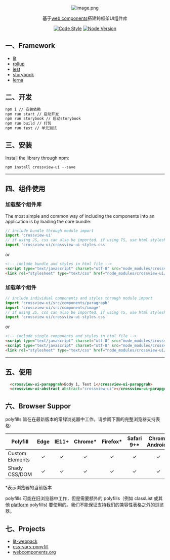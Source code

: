 <p align="center">
  <img width="" src="https://new.inews.gtimg.com/tnews/1b15195a/491a/1b15195a-491a-4c6a-b0a9-52de4dc643b5.png" alt="image.png" />
  <p align="center">
    基于<a href="https://developer.mozilla.org/zh-CN/docs/Web/Web_Components">web components</a>搭建跨框架UI组件库
  </p>
</p>

<div align="center">
<a href="https://github.com/prettier/prettier" target="_blank"><img src="https://img.shields.io/badge/code_style-prettier-ff69b4.svg" alt="Code Style"></a>
<a href="https://nodejs.org" target="_blank"><img src="https://img.shields.io/badge/node-%3E%3D%2010.0.0-brightgreen.svg" alt="Node Version" /></a>
</div>


## 一、Framework

+ [lit](https://lit.dev)
+ [rollup](https://rollupjs.org)
+ [jest](https://jestjs.io/zh-Hans/)
+ [storybook](https://storybook.js.org/)
+ [lerna](https://github.com/lerna/lerna)

## 二、开发
```bash
npm i // 安装依赖
npm run start // 启动开发
npm run storybook // 启动storybook
npm run build // 打包
npm run test // 单元测试
```


## 三、安装

Install the library through npm:

```
npm install crossview-ui --save
```

---

## 四、组件使用

### 加载整个组件库

The most simple and common way of including the components into an application is by loading the core bundle:


```js
// include bundle through module import
import 'crossview-ui'
// if using JS, css can also be imported. if using TS, use html stylesheet as shown below
import 'crossview-ui/crossview-ui-styles.css'
```

*or*

```html
<!-- include bundle and styles in html file -->
<script type="text/javascript" charset="utf-8" src="node_modules/crossview-ui/index.js"></script>
<link rel="stylesheet" type="text/css" href="node_modules/crossview-ui/crossview-ui-styles.css">
```

### 加载单个组件

```js
// include individual components and styles through module import
import 'crossview-ui/src/components/paragraph'
import 'crossview-ui/src/components/image'
// if using JS, css can also be imported. if using TS, use html stylesheet as shown below
import 'crossview-ui/crossview-ui-styles.css'
```

*or*

```html
<!-- include single components and styles in html file -->
<script type="text/javascript" charset="utf-8" src="node_modules/crossview-ui/src/components/paragraph/index.js"></script>
<script type="text/javascript" charset="utf-8" src="node_modules/crossview-ui/src/components/abstract/index.js"></script>
<link rel="stylesheet" type="text/css" href="node_modules/crossview-ui/crossview-ui-styles.css">
```

---

## 五、使用


```html
  <crossview-ui-parapgrah>Body 1, Text 1</crossview-ui-parapgrah>
  <crossview-ui-abstract abstract="crossview-ui"></crossview-ui-parapgrah>
```

## 六、Browser Suppor

polyfills 旨在在最新版本的常绿浏览器中工作。请参阅下面的完整浏览器支持表格:

| Polyfill        | Edge | IE11+ | Chrome\* | Firefox\* | Safari 9+\* | Chrome Android\* | Mobile Safari\* |
| --------------- | :--: | :---: | :------: | :-------: | :---------: | :--------------: | :-------------: |
| Custom Elements |  ✓   |   ✓   |    ✓     |     ✓     |      ✓      |        ✓         |        ✓        |
| Shady CSS/DOM   |  ✓   |   ✓   |    ✓     |     ✓     |      ✓      |        ✓         |        ✓        |

\*表示浏览器的当前版本

polyfills 可能在旧浏览器中工作，但是需要额外的 polyfills（例如 classList 或其他 [platform](https://github.com/webcomponents/webcomponents-platform)
polyfills) 要使用的。我们不能保证支持我们的兼容性表格之外的浏览器。

## 七、Projects
+ [lit-webpack](https://github.com/Kurtmcmurt/lit-webpack)
+ [css-vars-ponyfill](https://github.com/jhildenbiddle/css-vars-ponyfill)
+ [webcomponents.org](https://www.webcomponents.org/)
